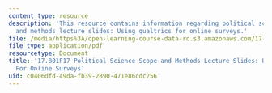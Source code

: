 ```yaml
---
content_type: resource
description: 'This resource contains information regarding political science scope
  and methods lecture slides: Using qualtrics for online surveys.'
file: /media/https%3A/open-learning-course-data-rc.s3.amazonaws.com/17-801-political-science-scope-and-methods-fall-2017/c0406dfd49dafb392890471e86cdc256_MIT17_801F17_Week7.pdf
file_type: application/pdf
resourcetype: Document
title: '17.801F17 Political Science Scope and Methods Lecture Slides: Using Qualtrics
  For Online Surveys'
uid: c0406dfd-49da-fb39-2890-471e86cdc256
---
```

